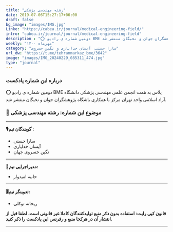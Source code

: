 ```yaml
---
title: "رشته مهندسی پزشکی"
date: 2019-07-06T15:27:17+06:00
draft: false
bg_image: "images/IMG.jpg"
Linke: "https://cabea.ir/journal/medical-engineering-field/"
intro: "cabea.ir/journal/journal/medical-engineering-field"
description : "⭕️ دومین شماره ی رادیو BME پلاس به همت انجمن علمی مهندسی پزشکی دانشگاه آزاد اسلامی واحد تهران مرکز با همکاری باشگاه پژوهشگران جوان و نخبگان منتشر شد"
weekly: "مهرماه ۱۴۰۰"
category: "سارا حسنی، آیسان خدایاری و نگین خسروی"
url_dw: "https://t.me/tehranmarkaz_bme/3642"
image: "images/IMG_20240229_085311_474.jpg"
type: "journal"
---
```



### درباره این شماره پادکست

⭕️ دومین شماره ی رادیو BME پلاس به همت انجمن علمی مهندسی پزشکی دانشگاه آزاد اسلامی واحد تهران مرکز با همکاری باشگاه پژوهشگران جوان و نخبگان منتشر شد.

### 📌 موضوع این شماره: رشته مهندسی پزشکی

-----------------------------

**🎙گویندگان تیم :**

- سارا حسنی
- آیسان خدایاری
- نگین خسروی جهان

-----------------------------

**📝مدیراجرایی تیم:**

- حانیه امیدوار


-----------------------------

**🎚تدوینگر تیم:**

- ریحانه توکلی

**قانون کپی رایت: استفاده بدون ذکر منبع تولیدکنندگان کاملا غیر قانونی است، لطفا قبل از انتشار آن در هرکجا منبع و رفرنس این پادکست را ذکر کنید.**

--------------------------------------------------------
